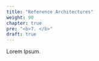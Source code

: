 ```yaml
---
title: "Reference Architectures"
weight: 90
chapter: true
pre: "<b>7. </b>"
draft: true
---
```


Lorem Ipsum.